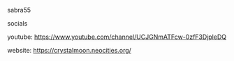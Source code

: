 sabra55

socials

youtube: https://www.youtube.com/channel/UCJGNmATFcw-0zfF3DjpleDQ

website: https://crystalmoon.neocities.org/
